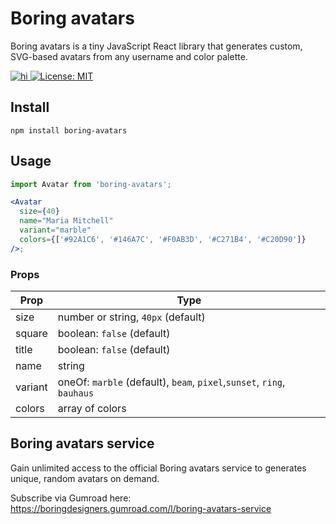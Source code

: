 # Boring avatars

Boring avatars is a tiny JavaScript React library that generates custom, SVG-based avatars from any username and color palette.
<a href="https://www.npmjs.com/package/boring-avatars">

![hi](https://badgen.net/npm/v/boring-avatars)
[![License: MIT](https://img.shields.io/badge/License-MIT-yellow.svg)](https://opensource.org/licenses/MIT)

</a>

## Install

```
npm install boring-avatars
```

## Usage

```jsx
import Avatar from 'boring-avatars';

<Avatar
  size={40}
  name="Maria Mitchell"
  variant="marble"
  colors={['#92A1C6', '#146A7C', '#F0AB3D', '#C271B4', '#C20D90']}
/>;
```

### Props

| Prop    | Type                                                                   |
| ------- | ---------------------------------------------------------------------- |
| size    | number or string, `40px` (default)                                     |
| square  | boolean: `false` (default)                                             |
| title   | boolean: `false` (default)                                             |
| name    | string                                                                 |
| variant | oneOf: `marble` (default), `beam`, `pixel`,`sunset`, `ring`, `bauhaus` |
| colors  | array of colors                                                        |



## Boring avatars service

Gain unlimited access to the official Boring avatars service to generates unique, random avatars on demand. 

Subscribe via Gumroad here: https://boringdesigners.gumroad.com/l/boring-avatars-service 

